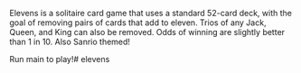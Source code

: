 Elevens is a solitaire card game that uses a standard 52-card deck, with the goal of removing pairs of cards that add to eleven. Trios of any Jack, Queen, and King can also be removed. Odds of winning are slightly better than 1 in 10. Also Sanrio themed!

Run main to play!#   e l e v e n s  
 